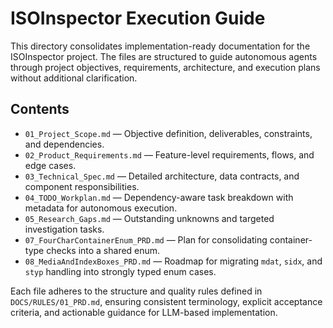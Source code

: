 # ISOInspector Execution Guide

This directory consolidates implementation-ready documentation for the ISOInspector project. The files are structured to guide autonomous agents through project objectives, requirements, architecture, and execution plans without additional clarification.

## Contents
- `01_Project_Scope.md` — Objective definition, deliverables, constraints, and dependencies.
- `02_Product_Requirements.md` — Feature-level requirements, flows, and edge cases.
- `03_Technical_Spec.md` — Detailed architecture, data contracts, and component responsibilities.
- `04_TODO_Workplan.md` — Dependency-aware task breakdown with metadata for autonomous execution.
- `05_Research_Gaps.md` — Outstanding unknowns and targeted investigation tasks.
- `07_FourCharContainerEnum_PRD.md` — Plan for consolidating container-type checks into a shared enum.
- `08_MediaAndIndexBoxes_PRD.md` — Roadmap for migrating `mdat`, `sidx`, and `styp` handling into strongly typed enum cases.

Each file adheres to the structure and quality rules defined in `DOCS/RULES/01_PRD.md`, ensuring consistent terminology, explicit acceptance criteria, and actionable guidance for LLM-based implementation.
